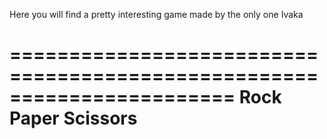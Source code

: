 Here you will find a pretty interesting game made by the only one Ivaka

=======================================================================
Rock   Paper   Scissors
=======================================================================